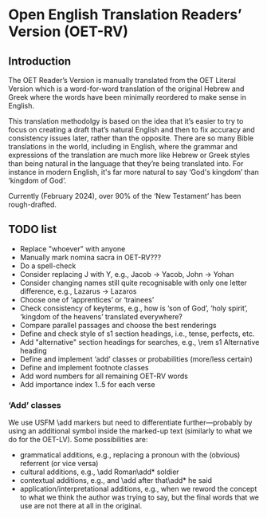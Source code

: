 # Open English Translation Readers’ Version (OET-RV)

## Introduction

The OET Reader’s Version is manually translated from the OET Literal Version
which is a word-for-word translation of the original Hebrew and Greek
where the words have been minimally reordered to make sense in English.

This translation methodolgy is based on the idea that it’s easier
to try to focus on creating a draft that’s natural English
and then to fix accuracy and consistency issues later, rather than the opposite.
There are so many Bible translations in the world,
including in English,
where the grammar and expressions of the translation are much more like Hebrew or Greek styles than being natural in the language that they’re being translated into.
For instance in modern English, it's far more natural to say
‘God's kingdom’ than ‘kingdom of God’.

Currently (February 2024), over 90% of the ‘New Testament’ has been rough-drafted.

## TODO list

- Replace "whoever" with anyone
- Manually mark nomina sacra in OET-RV???
- Do a spell-check
- Consider replacing J with Y, e.g., Jacob -> Yacob, John -> Yohan
- Consider changing names still quite recognisable with only one letter difference, e.g., Lazarus -> Lazaros
- Choose one of ‘apprentices’ or ‘trainees’
- Check consistency of keyterms, e.g., how is ‘son of God’, ‘holy spirit’, ‘kingdom of the heavens’ translated everywhere?
- Compare parallel passages and choose the best renderings
- Define and check style of s1 section headings, i.e., tense, perfects, etc.
- Add "alternative" section headings for searches, e.g., \rem s1 Alternative heading
- Define and implement ‘add’ classes or probabilities (more/less certain)
- Define and implement footnote classes
- Add word numbers for all remaining OET-RV words
- Add importance index 1..5 for each verse

### ‘Add’ classes

We use USFM \add markers but need to differentiate further—probably by using an additional symbol inside the marked-up text (similarly to what we do for the OET-LV). Some possibilities are:

- grammatical additions, e.g., replacing a pronoun with the (obvious) referrent (or vice versa)
- cultural additions, e.g., \add Roman\add* soldier
- contextual additions, e.g., and \add after that\add* he said
- application/interpretational additions, e.g., when we reword the concept to what we think the author was trying to say, but the final words that we use are not there at all in the original.
